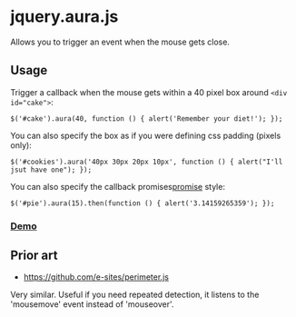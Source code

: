 # jquery.aura.js

Allows you to trigger an event when the mouse gets close.

## Usage

Trigger a callback when the mouse gets within a 40 pixel box around `<div id="cake">`:

    $('#cake').aura(40, function () { alert('Remember your diet!'); });

You can also specify the box as if you were defining css padding (pixels only):

    $('#cookies').aura('40px 30px 20px 10px', function () { alert("I'll jsut have one"); });

You can also specify the callback promises[promise] style:

    $('#pie').aura(15).then(function () { alert('3.14159265359'); });

  [promise]: http://api.jquery.com/deferred.promise/

### [Demo][demo]

  [demo]: http://texastribune.github.io/jquery.aura.js/demo/

## Prior art

* https://github.com/e-sites/perimeter.js

Very similar. Useful if you need repeated detection, it listens to the
'mousemove' event instead of 'mouseover'.
